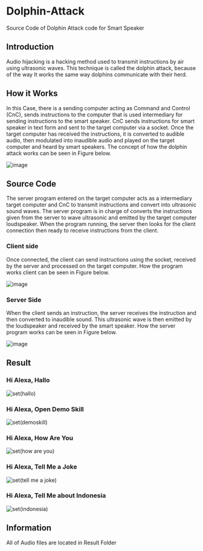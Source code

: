 # Dolphin-Attack
Source Code of Dolphin Attack code for Smart Speaker

## Introduction
Audio hijacking is a hacking method used to
transmit instructions by air using ultrasonic waves. 
This technique is called the dolphin attack, because of the way
It works the same way dolphins communicate with their herd.

## How it Works
In this Case, there is a sending computer acting as Command
and Control (CnC), sends instructions to the computer that is used
intermediary for sending instructions to the smart speaker. CnC sends instructions for
smart speaker in text form and sent to the target computer via a socket.
Once the target computer has received the instructions, it is converted to audible
audio, then modulated into inaudible audio and played on the target computer and
heard by smart speakers. The concept of how the dolphin attack works can be seen
in Figure below.

![image](https://user-images.githubusercontent.com/101856662/186618297-1ad98cb0-c41b-4c5f-9ac5-4a4c3a506df1.png)

## Source Code
The server program entered on the target computer acts as a
intermediary target computer and CnC to transmit instructions and convert
into ultrasonic sound waves. The server program is in charge of
converts the instructions given from the server to wave
ultrasonic and emitted by the target computer loudspeaker. When the program
running, the server then looks for the client connection then ready to receive 
instructions from the client. 

### Client side
Once connected, the client can send instructions using the
socket, received by the server and processed on the target computer. How the program works
client can be seen in Figure below.

![image](https://user-images.githubusercontent.com/101856662/186618436-6fe0fde9-9d5e-4490-a615-d7d9a8d887ad.png)

### Server Side
When the client sends an instruction, the server receives the instruction and then
converted to inaudible sound. This ultrasonic wave is then emitted
by the loudspeaker and received by the smart speaker. How the server program works can be
seen in Figure below.

![image](https://user-images.githubusercontent.com/101856662/186618507-6d019d4a-4aa8-4953-ba4b-9c6a493b911c.png)

## Result
### Hi Alexa, Hallo
![set(hallo)](https://user-images.githubusercontent.com/101856662/186622334-b94c5bbb-78e7-4e7e-86cb-956e510648e4.png)

### Hi Alexa, Open Demo Skill
![set(demoskill)](https://user-images.githubusercontent.com/101856662/186622590-0ca3583c-fda2-48b9-b191-5718c27370d5.png)

### Hi Alexa, How Are You
![set(how are you)](https://user-images.githubusercontent.com/101856662/186622686-bc42dd95-72fb-41fb-8bc4-c0de9b8dc39c.png)

### Hi Alexa, Tell Me a Joke
![set(tell me a joke)](https://user-images.githubusercontent.com/101856662/186622727-fe8a2461-b5e5-4c19-b667-c3c5b7733e65.png)

### Hi Alexa, Tell Me about Indonesia
![set(indonesia)](https://user-images.githubusercontent.com/101856662/186622775-a8f4bd11-77d8-4ad8-aa86-306f389f9a49.png)

## Information 
All of Audio files are located in Result Folder
